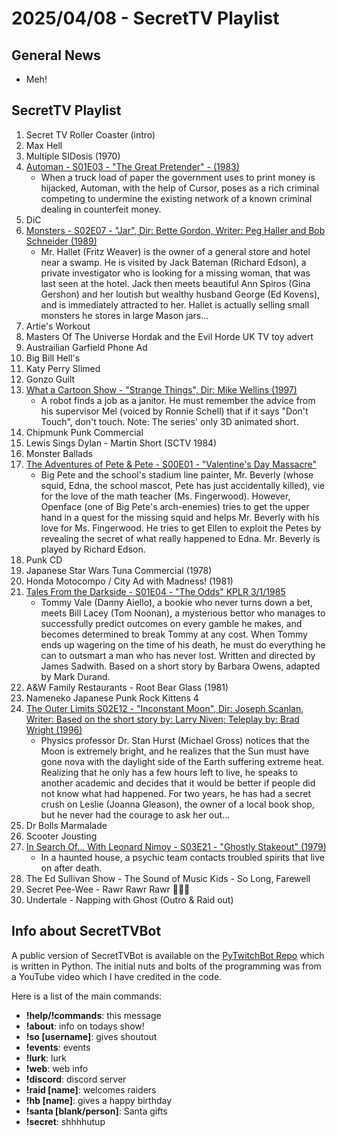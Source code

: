 # 2025/04/08 - SecretTV Playlist

## General News

- Meh!

## SecretTV Playlist

1. Secret TV Roller Coaster (intro)
2. Max Hell
3. Multiple SIDosis (1970)
5. [Automan - S01E03 - "The Great Pretender" - (1983)](https://en.wikipedia.org/wiki/Automan#Episodes)
   - When a truck load of paper the government uses to print money is hijacked, Automan, with the help of Cursor, poses as a rich criminal competing to undermine the existing network of a known criminal dealing in counterfeit money.
6. DiC
7. [Monsters - S02E07 - "Jar", Dir: Bette Gordon, Writer: Peg Haller and Bob Schneider (1989)](https://en.wikipedia.org/wiki/List_of_Monsters_episodes#Season_2_(1989%E2%80%9390))
   - Mr. Hallet (Fritz Weaver) is the owner of a general store and hotel near a swamp. He is visited by Jack Bateman (Richard Edson), a private investigator who is looking for a missing woman, that was last seen at the hotel. Jack then meets beautiful Ann Spiros (Gina Gershon) and her loutish but wealthy husband George (Ed Kovens), and is immediately attracted to her. Hallet is actually selling small monsters he stores in large Mason jars...
8. Artie's Workout
9. Masters Of The Universe Hordak and the Evil Horde UK TV toy advert
10. Austrailian Garfield Phone Ad
10. Big Bill Hell's
11. Katy Perry Slimed
12. Gonzo Guilt
14. [What a Cartoon Show - "Strange Things", Dir: Mike Wellins (1997)](https://en.wikipedia.org/wiki/What_a_Cartoon!)
    - A robot finds a job as a janitor. He must remember the advice from his supervisor Mel (voiced by Ronnie Schell) that if it says "Don't Touch", don't touch.  Note: The series' only 3D animated short.
15. Chipmunk Punk Commercial
16. Lewis Sings Dylan - Martin Short (SCTV 1984)
17. Monster Ballads
18. [The Adventures of Pete & Pete - S00E01 - "Valentine's Day Massacre"](https://en.wikipedia.org/wiki/List_of_The_Adventures_of_Pete_%26_Pete_episodes#Specials_(1991%E2%80%9393))
    - Big Pete and the school's stadium line painter, Mr. Beverly (whose squid, Edna, the school mascot, Pete has just accidentally killed), vie for the love of the math teacher (Ms. Fingerwood). However, Openface (one of Big Pete's arch-enemies) tries to get the upper hand in a quest for the missing squid and helps Mr. Beverly with his love for Ms. Fingerwood. He tries to get Ellen to exploit the Petes by revealing the secret of what really happened to Edna. Mr. Beverly is played by Richard Edson.
19. Punk CD
21. Japanese Star Wars Tuna Commercial (1978)
22. Honda Motocompo / City Ad with Madness! (1981)
23. [Tales From the Darkside - S01E04 - "The Odds" KPLR 3/1/1985](https://en.wikipedia.org/wiki/List_of_Tales_from_the_Darkside_episodes#Season_1_(1984%E2%80%931985))
    - Tommy Vale (Danny Aiello), a bookie who never turns down a bet, meets Bill Lacey (Tom Noonan), a mysterious bettor who manages to successfully predict outcomes on every gamble he makes, and becomes determined to break Tommy at any cost. When Tommy ends up wagering on the time of his death, he must do everything he can to outsmart a man who has never lost.  Written and directed by James Sadwith.
Based on a short story by Barbara Owens, adapted by Mark Durand.
24. A&W Family Restaurants - Root Bear Glass (1981)
25. Nameneko Japanese Punk Rock Kittens 4
26. [The Outer Limits S02E12 - "Inconstant Moon", Dir: Joseph Scanlan, Writer: Based on the short story by: Larry Niven; Teleplay by: Brad Wright (1996)](https://en.wikipedia.org/wiki/List_of_The_Outer_Limits_(1995_TV_series)_episodes#Season_2_(1996))
    - Physics professor Dr. Stan Hurst (Michael Gross) notices that the Moon is extremely bright, and he realizes that the Sun must have gone nova with the daylight side of the Earth suffering extreme heat. Realizing that he only has a few hours left to live, he speaks to another academic and decides that it would be better if people did not know what had happened. For two years, he has had a secret crush on Leslie (Joanna Gleason), the owner of a local book shop, but he never had the courage to ask her out...
20. Dr Bolls Marmalade
27. Scooter Jousting
28. [In Search Of... With Leonard Nimoy - S03E21 - "Ghostly Stakeout" (1979)](https://en.wikipedia.org/wiki/In_Search_of..._(TV_series)#Season_3_(1978%E2%80%931979))
    - In a haunted house, a psychic team contacts troubled spirits that live on after death.
29. The Ed Sullivan Show - The Sound of Music Kids - So Long, Farewell
30. Secret Pee-Wee - Rawr Rawr Rawr 🐊🐊🐊
31. Undertale - Napping with Ghost (Outro & Raid out)



## Info about SecretTVBot

A public version of SecretTVBot is available on the [PyTwitchBot Repo](https://github.com/awbored/PyTwitchBot) which is written in Python.  The initial nuts and bolts of the programming was from a YouTube video which I have credited in the code.

Here is a list of the main commands:
- **!help/!commands**: this message
- **!about**: info on todays show!
- **!so [username]**: gives shoutout
- **!events**: events
- **!lurk**: lurk
- **!web**: web info
- **!discord**: discord server
- **!raid [name]**: welcomes raiders
- **!hb [name]**: gives a happy birthday
- **!santa [blank/person]**: Santa gifts
- **!secret**: shhhhutup
